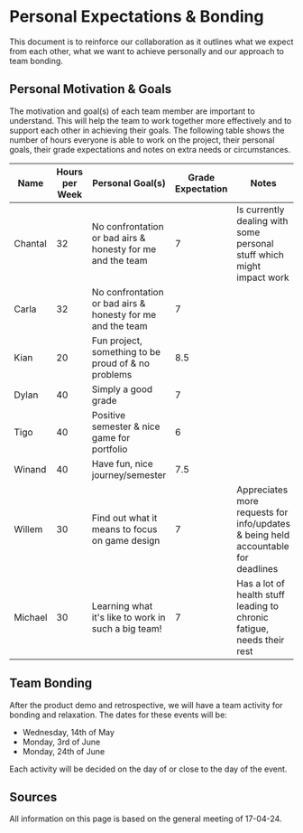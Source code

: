 # Personal Expectations & Bonding

This document is to reinforce our collaboration as it outlines what we expect from each other, what we want to achieve personally and our approach to team bonding.

## Personal Motivation & Goals

The motivation and goal(s) of each team member are important to understand. This will help the team to work together more effectively and to support each other in achieving their goals. The following table shows the number of hours everyone is able to work on the project, their personal goals, their grade expectations and notes on extra needs or circumstances.

| Name    | Hours per Week | Personal Goal(s)                                           | Grade Expectation | Notes                                                                             |
| ------- | -------------- | ---------------------------------------------------------- | ----------------- | --------------------------------------------------------------------------------- |
| Chantal | 32             | No confrontation or bad airs & honesty for me and the team | 7                 | Is currently dealing with some personal stuff which might impact work             |
| Carla   | 32             | No confrontation or bad airs & honesty for me and the team | 7                 |                                                                                   |
| Kian    | 20             | Fun project, something to be proud of & no problems        | 8.5               |                                                                                   |
| Dylan   | 40             | Simply a good grade                                        | 7                 |                                                                                   |
| Tigo    | 40             | Positive semester & nice game for portfolio                | 6                 |                                                                                   |
| Winand  | 40             | Have fun, nice journey/semester                            | 7.5               |                                                                                   |
| Willem  | 30             | Find out what it means to focus on game design             | 7                 | Appreciates more requests for info/updates & being held accountable for deadlines |
| Michael | 30             | Learning what it's like to work in such a big team!        | 7                 | Has a lot of health stuff leading to chronic fatigue, needs their rest            |

## Team Bonding

After the product demo and retrospective, we will have a team activity for bonding and relaxation. The dates for these events will be:

- Wednesday, 14th of May
- Monday, 3rd of June
- Monday, 24th of June

Each activity will be decided on the day of or close to the day of the event.

## Sources

All information on this page is based on the general meeting of 17-04-24.
